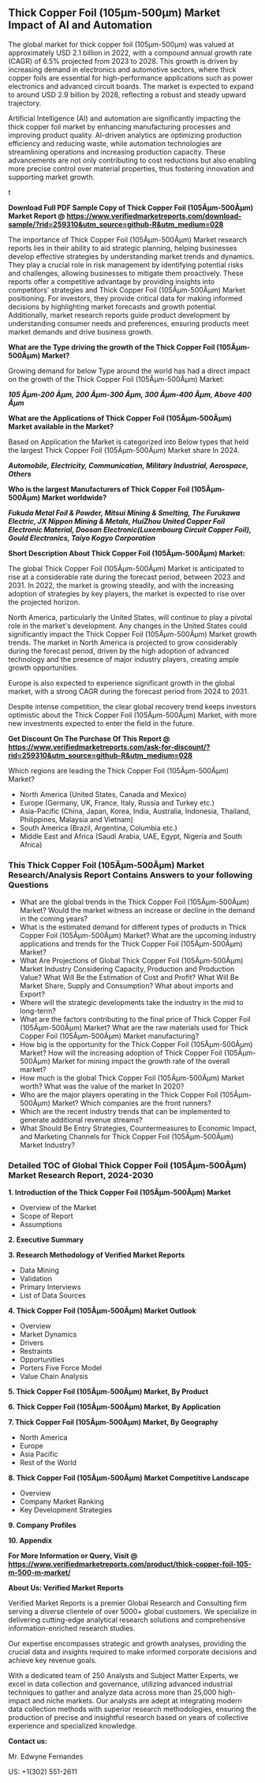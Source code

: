 <h2>Thick Copper Foil (105µm-500µm) Market Impact of AI and Automation</h2><p>The global market for thick copper foil (105µm-500µm) was valued at approximately USD 2.1 billion in 2022, with a compound annual growth rate (CAGR) of 6.5% projected from 2023 to 2028. This growth is driven by increasing demand in electronics and automotive sectors, where thick copper foils are essential for high-performance applications such as power electronics and advanced circuit boards. The market is expected to expand to around USD 2.9 billion by 2028, reflecting a robust and steady upward trajectory.</p><p>Artificial Intelligence (AI) and automation are significantly impacting the thick copper foil market by enhancing manufacturing processes and improving product quality. AI-driven analytics are optimizing production efficiency and reducing waste, while automation technologies are streamlining operations and increasing production capacity. These advancements are not only contributing to cost reductions but also enabling more precise control over material properties, thus fostering innovation and supporting market growth.</p>t</p><p id="" class=""><strong>Download Full PDF Sample Copy of Thick Copper Foil (105Âµm-500Âµm) Market Report @ <a href="https://www.verifiedmarketreports.com/download-sample/?rid=259310&utm_source=github-R&utm_medium=028" target="_blank">https://www.verifiedmarketreports.com/download-sample/?rid=259310&utm_source=github-R&utm_medium=028</a></strong></p><p>The importance of&nbsp;Thick Copper Foil (105Âµm-500Âµm) Market research reports lies in their ability to aid strategic planning, helping businesses develop effective strategies by understanding market trends and dynamics. They play a crucial role in risk management by identifying potential risks and challenges, allowing businesses to mitigate them proactively. These reports offer a competitive advantage by providing insights into competitors' strategies and Thick Copper Foil (105Âµm-500Âµm) Market positioning. For investors, they provide critical data for making informed decisions by highlighting market forecasts and growth potential. Additionally, market research reports guide product development by understanding consumer needs and preferences, ensuring products meet market demands and drive business growth.</p><p><strong>What are the&nbsp;Type driving the growth of the Thick Copper Foil (105Âµm-500Âµm) Market?</strong></p><p id="" class="">Growing demand for below Type around the world has had a direct impact on the growth of the Thick Copper Foil (105Âµm-500Âµm) Market:</p><em><strong>105 Âµm-200 Âµm, 200 Âµm-300 Âµm, 300 Âµm-400 Âµm, Above 400 Âµm</strong></em></p><strong>What are the&nbsp;Applications&nbsp;of Thick Copper Foil (105Âµm-500Âµm) Market available in the Market?</strong></p><p id="" class="">Based on Application the Market is categorized into Below types that held the largest Thick Copper Foil (105Âµm-500Âµm) Market share In 2024.</p><em><strong>Automobile, Electricity, Communication, Military Industrial, Aerospace, Others</strong></em></p><strong>Who is the largest Manufacturers of Thick Copper Foil (105Âµm-500Âµm) Market worldwide?</strong></p><p><em><strong>Fukuda Metal Foil & Powder, Mitsui Mining & Smelting, The Furukawa Electric, JX Nippon Mining & Metals, HuiZhou United Copper Foil Electronic Material, Doosan Electronic(Luxembourg Circuit Copper Foil), Gould Electronics, Taiyo Kogyo Corporation</strong></em></p><p id="" class=""><strong>Short Description About Thick Copper Foil (105Âµm-500Âµm) Market:</strong></p><p>The global Thick Copper Foil (105Âµm-500Âµm) Market is anticipated to rise at a considerable rate during the forecast period, between 2023 and 2031. In 2022, the market is growing steadily, and with the increasing adoption of strategies by key players, the market is expected to rise over the projected horizon.</p><p>North America, particularly the United States, will continue to play a pivotal role in the market's development. Any changes in the United States could significantly impact the Thick Copper Foil (105Âµm-500Âµm) Market growth trends. The market in North America is projected to grow considerably during the forecast period, driven by the high adoption of advanced technology and the presence of major industry players, creating ample growth opportunities.</p><p>Europe is also expected to experience significant growth in the global market, with a strong CAGR during the forecast period from 2024 to 2031.</p><p>Despite intense competition, the clear global recovery trend keeps investors optimistic about the Thick Copper Foil (105Âµm-500Âµm) Market, with more new investments expected to enter the field in the future.</p><p id="" class=""><strong>Get Discount On The Purchase Of This Report @ <a href="https://www.verifiedmarketreports.com/ask-for-discount/?rid=259310&utm_source=github-R&utm_medium=028" target="_blank">https://www.verifiedmarketreports.com/ask-for-discount/?rid=259310&utm_source=github-R&utm_medium=028</a></strong></p>Which regions are leading the Thick Copper Foil (105Âµm-500Âµm) Market?</p><ul><li>North America (United States, Canada and Mexico)</li><li>Europe (Germany, UK, France, Italy, Russia and Turkey etc.)</li><li>Asia-Pacific (China, Japan, Korea, India, Australia, Indonesia, Thailand, Philippines, Malaysia and Vietnam)</li><li>South America (Brazil, Argentina, Columbia etc.)</li><li>Middle East and Africa (Saudi Arabia, UAE, Egypt, Nigeria and South Africa)</li></ul><h3 id="" class="">This Thick Copper Foil (105Âµm-500Âµm) Market Research/Analysis Report Contains Answers to your following Questions</h3><ul><li>What are the global trends in the Thick Copper Foil (105Âµm-500Âµm) Market? Would the market witness an increase or decline in the demand in the coming years?</li><li>What is the estimated demand for different types of products in Thick Copper Foil (105Âµm-500Âµm) Market? What are the upcoming industry applications and trends for the Thick Copper Foil (105Âµm-500Âµm) Market?</li><li>What Are Projections of Global Thick Copper Foil (105Âµm-500Âµm) Market Industry Considering Capacity, Production and Production Value? What Will Be the Estimation of Cost and Profit? What Will Be Market Share, Supply and Consumption? What about imports and Export?</li><li>Where will the strategic developments take the industry in the mid to long-term?</li><li>What are the factors contributing to the final price of Thick Copper Foil (105Âµm-500Âµm) Market? What are the raw materials used for Thick Copper Foil (105Âµm-500Âµm) Market manufacturing?</li><li>How big is the opportunity for the Thick Copper Foil (105Âµm-500Âµm) Market? How will the increasing adoption of Thick Copper Foil (105Âµm-500Âµm) Market for mining impact the growth rate of the overall market?</li><li>How much is the global Thick Copper Foil (105Âµm-500Âµm) Market worth? What was the value of the market In 2020?</li><li>Who are the major players operating in the Thick Copper Foil (105Âµm-500Âµm) Market? Which companies are the front runners?</li><li>Which are the recent industry trends that can be implemented to generate additional revenue streams?</li><li>What Should Be Entry Strategies, Countermeasures to Economic Impact, and Marketing Channels for Thick Copper Foil (105Âµm-500Âµm) Market Industry?</li></ul><h3 id="" class="">Detailed TOC of Global Thick Copper Foil (105Âµm-500Âµm) Market Research Report, 2024-2030</h3><p id="" class=""><strong>1. Introduction of the Thick Copper Foil (105Âµm-500Âµm) Market</strong></p><ul><li>Overview of the Market</li><li>Scope of Report</li><li>Assumptions</li></ul><p id="" class=""><strong>2. Executive Summary</strong></p><p id="" class=""><strong>3. Research Methodology of Verified Market Reports</strong></p><ul><li>Data Mining</li><li>Validation</li><li>Primary Interviews</li><li>List of Data Sources</li></ul><p id="" class=""><strong>4. Thick Copper Foil (105Âµm-500Âµm) Market Outlook</strong></p><ul><li>Overview</li><li>Market Dynamics</li><li>Drivers</li><li>Restraints</li><li>Opportunities</li><li>Porters Five Force Model</li><li>Value Chain Analysis</li></ul><p id="" class=""><strong>5. Thick Copper Foil (105Âµm-500Âµm) Market, By Product</strong></p><p id="" class=""><strong>6. Thick Copper Foil (105Âµm-500Âµm) Market, By Application</strong></p><p id="" class=""><strong>7. Thick Copper Foil (105Âµm-500Âµm) Market, By Geography</strong></p><ul><li>North America</li><li>Europe</li><li>Asia Pacific</li><li>Rest of the World</li></ul><p id="" class=""><strong>8. Thick Copper Foil (105Âµm-500Âµm) Market Competitive Landscape</strong></p><ul><li>Overview</li><li>Company Market Ranking</li><li>Key Development Strategies</li></ul><p id="" class=""><strong>9. Company Profiles</strong></p><p id="" class=""><strong>10. Appendix</strong></p><p id="" class=""><strong>For More Information or Query, Visit @ <a href="https://www.verifiedmarketreports.com/product/thick-copper-foil-105-m-500-m-market/" target="_blank">https://www.verifiedmarketreports.com/product/thick-copper-foil-105-m-500-m-market/</a></strong></p><p id="" class=""><strong>About Us: Verified Market Reports</strong></p><p id="" class="">Verified Market Reports is a premier Global Research and Consulting firm serving a diverse clientele of over 5000+ global customers. We specialize in delivering cutting-edge analytical research solutions and comprehensive information-enriched research studies.</p><p id="" class="">Our expertise encompasses strategic and growth analyses, providing the crucial data and insights required to make informed corporate decisions and achieve key revenue goals.</p><p id="" class="">With a dedicated team of 250 Analysts and Subject Matter Experts, we excel in data collection and governance, utilizing advanced industrial techniques to gather and analyze data across more than 25,000 high-impact and niche markets. Our analysts are adept at integrating modern data collection methods with superior research methodologies, ensuring the production of precise and insightful research based on years of collective experience and specialized knowledge.</p><p id="" class=""><strong>Contact us:</strong></p><p id="" class="">Mr. Edwyne Fernandes</p><p id="" class="">US: +1(302) 551-2611</p>